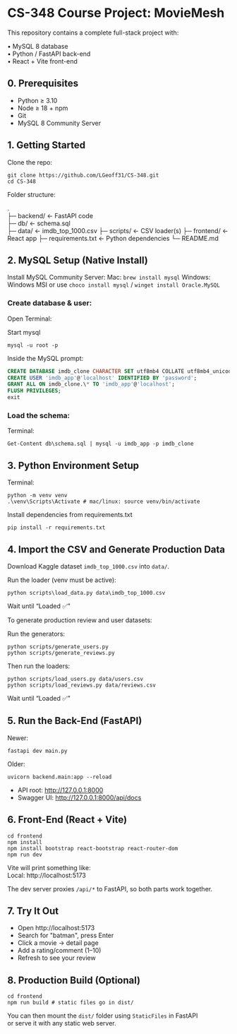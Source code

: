 # CS-348 Course Project: MovieMesh

This repository contains a complete full-stack project with:

• MySQL 8 database  
• Python / FastAPI back-end  
• React + Vite front-end

## 0. Prerequisites

- Python ≥ 3.10
- Node ≥ 18 + npm
- Git
- MySQL 8 Community Server

## 1. Getting Started

Clone the repo:

```shell
git clone https://github.com/LGeoff31/CS-348.git
cd CS-348
```

Folder structure:

.  
├─ backend/ ← FastAPI code  
├─ db/ ← schema.sql  
├─ data/ ← imdb_top_1000.csv
├─ scripts/ ← CSV loader(s) 
├─ frontend/ ← React app 
├─ requirements.txt ← Python dependencies 
└─ README.md

## 2. MySQL Setup (Native Install)

Install MySQL Community Server: 
Mac: `brew install mysql`
Windows: Windows MSI or use `choco install mysql` / `winget install Oracle.MySQL`

### Create database & user:

Open Terminal:

Start mysql
```shell
mysql -u root -p
```

Inside the MySQL prompt:

```sql
CREATE DATABASE imdb_clone CHARACTER SET utf8mb4 COLLATE utf8mb4_unicode_ci;
CREATE USER 'imdb_app'@'localhost' IDENTIFIED BY 'password';
GRANT ALL ON imdb_clone.\* TO 'imdb_app'@'localhost';
FLUSH PRIVILEGES;
exit
```

### Load the schema:

Terminal:

```shell
Get-Content db\schema.sql | mysql -u imdb_app -p imdb_clone
```

## 3. Python Environment Setup

Terminal:

```shell
python -m venv venv
.\venv\Scripts\Activate # mac/linux: source venv/bin/activate
```

Install dependencies from requirements.txt

```shell
pip install -r requirements.txt
```

## 4. Import the CSV and Generate Production Data

Download Kaggle dataset `imdb_top_1000.csv` into `data/`.

Run the loader (venv must be active):

```shell
python scripts\load_data.py data\imdb_top_1000.csv
```

Wait until “Loaded ✅”

To generate production review and user datasets:

Run the generators:

```shell
python scripts/generate_users.py 
python scripts/generate_reviews.py  
```

Then run the loaders:
```shell
python scripts/load_users.py data/users.csv
python scripts/load_reviews.py data/reviews.csv
```

Wait until “Loaded ✅”

## 5. Run the Back-End (FastAPI)

Newer:
```shell
fastapi dev main.py
```

Older:
```shell
uvicorn backend.main:app --reload
```

- API root: http://127.0.0.1:8000
- Swagger UI: http://127.0.0.1:8000/api/docs

## 6. Front-End (React + Vite)

```shell
cd frontend
npm install
npm install bootstrap react-bootstrap react-router-dom
npm run dev
```

Vite will print something like:  
Local: http://localhost:5173

The dev server proxies `/api/*` to FastAPI, so both parts work together.

## 7. Try It Out

- Open http://localhost:5173
- Search for "batman", press Enter
- Click a movie → detail page
- Add a rating/comment (1–10)
- Refresh to see your review

## 8. Production Build (Optional)

```shell
cd frontend
npm run build # static files go in dist/
```

You can then mount the `dist/` folder using `StaticFiles` in FastAPI  
or serve it with any static web server.
